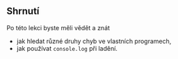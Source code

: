 ## Shrnutí

Po této lekci byste měli vědět a znát

- jak hledat různé druhy chyb ve vlastních programech,
- jak používat `console.log` při ladění.
